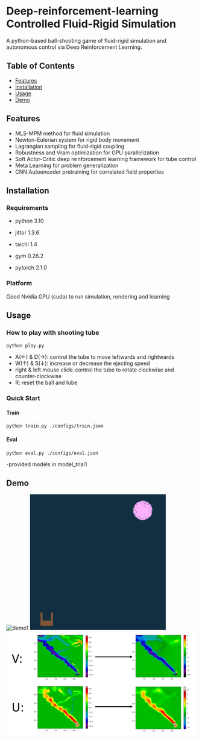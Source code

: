 # Deep-reinforcement-learning Controlled Fluid-Rigid Simulation

A python-based ball-shooting game of fluid-rigid simulation and autonomous control via Deep Reinforcement Learning. 

## Table of Contents

- [Features](#features)
- [Installation](#installation)
- [Usage](#usage)
- [Demo](#demo)
<!-- [Contributing](#contributing) -->
<!-- [License](#license) -->
<!-- [Acknowledgements](#acknowledgements) -->

## Features

- MLS-MPM method for fluid simulation
- Newton-Eulerian system for rigid body movement
- Lagrangian sampling for fluid-rigid coupling
- Robustness and Vram optimization for GPU parallelization
- Soft Actor-Critic deep reinforcement learning framework for tube control
- Meta Learning for problem generalization
- CNN Autoencoder pretraining for correlated field properties 


## Installation

### Requirements

* python 3.10

* jittor 1.3.6

* taichi 1.4

<!-- * tensorboardX 2.5.1 -->

* gym 0.26.2

* pytorch 2.1.0

### Platform
 Good Nvidia GPU (cuda) to run simulation, rendering and learning 


## Usage

### How to play with shooting tube
```
python play.py
```
- A(&leftarrow;) & D(&rightarrow;): control the tube to move leftwards and rightwards
- W(&uparrow;) & S(&downarrow;): increase or decrease the ejecting speed
- right & left mouse click: control the tube to rotate clockwise and counter-clockwise
- R: reset the ball and tube

### Quick Start

#### Train

```
python train.py ./configs/train.json
```

#### Eval

```
python eval.py ./configs/eval.json
```
 -provided models in model_trial1

 
## Demo
<img src="https://github.com/Furkath/DRL_controlled_fluid-rigid_simulation/blob/master/demos/demo.gif" alt="demo1" width="360" height="360" /> <img src="https://github.com/Furkath/DRL_controlled_fluid-rigid_simulation/blob/master/demos/trained.gif" alt="demo2" width="360" height="360" /> 
<img src="https://github.com/Furkath/DRL_controlled_fluid-rigid_simulation/blob/master/demos/autuoencoder.png" alt="demo3" />
